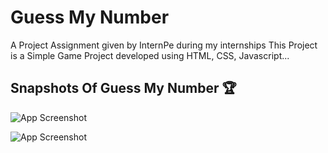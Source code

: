 
# Guess My Number

A Project Assignment given by InternPe during my internships 
This Project is a Simple Game Project developed using HTML, CSS, Javascript...


## Snapshots Of Guess My Number 🏆

![App Screenshot](https://github.com/D-4-DIBAKAR/Guess-My-Number/assets/71878062/96bd3d78-3715-4c24-a2c5-1f57f63dd83e)

![App Screenshot](https://github.com/D-4-DIBAKAR/Guess-My-Number/assets/71878062/4a8c0624-d42d-4548-9a95-89db87131985
)




